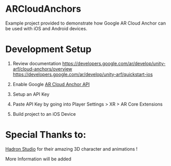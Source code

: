 # ARCloudAnchors
Example project provided to demonstrate how Google AR Cloud Anchor can be used with iOS and Android devices.

# Development Setup

1. Review documentation 
https://developers.google.com/ar/develop/unity-arf/cloud-anchors/overview
https://developers.google.com/ar/develop/unity-arf/quickstart-ios

2. Enable Google [AR Cloud Anchor API](https://console.cloud.google.com/apis/library/arcorecloudanchor.googleapis.com?q=Anchor&id=dc510dd7-da2f-4c67-8524-a2451a11f1cf&project=genuine-ether-292301)

3. Setup an API Key

4. Paste API Key by going into Player Settings > XR > AR Core Extensions

5. Build project to an iOS Device

# Special Thanks to:
[Hadron Studio](https://assetstore.unity.com/publishers/35258) for their amazing 3D character and animations !

More Information will be added